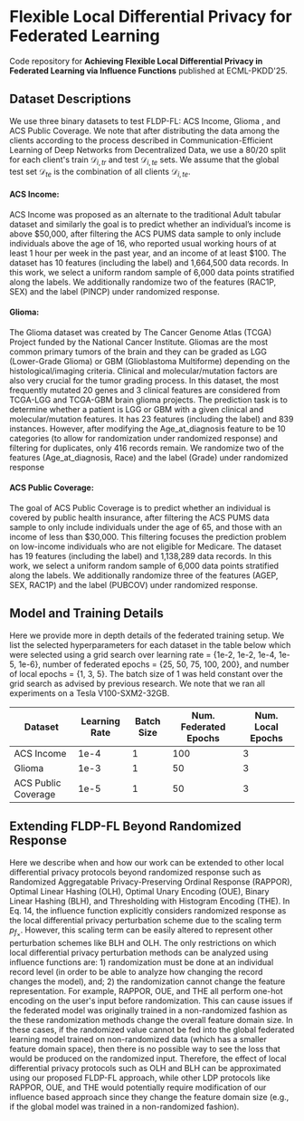 # Flexible Local Differential Privacy for Federated Learning 
Code repository for **Achieving Flexible Local Differential Privacy in Federated Learning via Influence Functions** published at ECML-PKDD'25. 

## Dataset Descriptions
We use three binary datasets to test FLDP-FL: ACS Income, Glioma , and ACS Public Coverage. We note that after distributing the data among the clients according to the process described in Communication-Efficient Learning of Deep Networks
from Decentralized Data, we use a 80/20 split for each client's train $`\mathcal{D}_{i,tr}`$ and test $`\mathcal{D}_{i,te}`$ sets. We assume that the global test set $`\mathcal{D}_{te}`$ is the combination of all clients $`\mathcal{D}_{i,te}`$. 

#### ACS Income:
ACS Income was proposed as an alternate to the traditional Adult tabular dataset and similarly the goal is to predict whether an individual’s income is above $50,000, after filtering the ACS
PUMS data sample to only include individuals above the age of 16, who reported usual working hours of at least 1 hour per week in the past year, and an income of at least $100. The dataset has 10 features (including the label) and 1,664,500 data records. In this work, we select a uniform random sample of 6,000 data points stratified along the labels. We additionally randomize two of the features (RAC1P, SEX) and the label (PINCP) under randomized response. 

#### Glioma:
The Glioma dataset was created by The Cancer Genome Atlas (TCGA) Project funded by the National Cancer Institute. Gliomas are the most common primary tumors of the brain and they can be graded as LGG (Lower-Grade Glioma) or GBM (Glioblastoma Multiforme) depending on the histological/imaging criteria. Clinical and molecular/mutation factors are also very crucial for the tumor grading process. In this dataset, the most frequently mutated 20 genes and 3 clinical features are considered from TCGA-LGG and TCGA-GBM brain glioma projects. The prediction task is to determine whether a patient is LGG or GBM with a given clinical and molecular/mutation features. It has 23 features (including the label) and 839 instances. However, after modifying the Age_at_diagnosis feature to be 10 categories (to allow for randomization under randomized response) and filtering for duplicates, only 416 records remain. We randomize two of the features (Age_at_diagnosis, Race) and the label (Grade) under randomized response

#### ACS Public Coverage:
The goal of ACS Public Coverage is to predict whether an individual is covered by public health insurance, after filtering the ACS PUMS data sample to only include individuals under the age of 65, and those with an income of less than \$30,000. This filtering focuses the prediction problem on low-income individuals who are not eligible for Medicare. The dataset has 19 features (including the label) and 1,138,289 data records. In this work, we select a uniform random sample of 6,000 data points stratified along the labels. We additionally randomize three of the features (AGEP, SEX, RAC1P) and the label (PUBCOV) under randomized response. 

## Model and Training Details
Here we provide more in depth details of the federated training setup. We list the selected hyperparameters for each dataset in the table below which were selected using a grid search over learning rate = {1e-2, 1e-2, 1e-4, 1e-5, 1e-6}, number of federated epochs = {25, 50, 75, 100, 200}, and number of local epochs = {1, 3, 5}. The batch size of 1 was held constant over the grid search as advised by previous research. We note that we ran all experiments on a Tesla V100-SXM2-32GB.

| Dataset | Learning Rate | Batch Size | Num. Federated Epochs | Num. Local Epochs |
|---------|---------------|------------| ----------------------|-------------------|
| ACS Income | 1e-4 | 1 |100 | 3|
| Glioma | 1e-3 | 1 | 50| 3|
| ACS Public Coverage | 1e-5|1|50|3|

## Extending FLDP-FL Beyond Randomized Response
Here we describe when and how our work can be extended to other local differential privacy protocols beyond randomized response such as Randomized Aggregatable Privacy-Preserving Ordinal Response (RAPPOR), Optimal Linear Hashing (OLH), Optimal Unary Encoding (OUE), Binary Linear Hashing (BLH), and Thresholding with Histogram Encoding (THE). In Eq. 14, the influence function explicitly considers randomized response as the local differential privacy perturbation scheme due to the scaling term $p_{f_\times}$. However, this scaling term can be easily altered to represent other perturbation schemes like BLH and OLH. The only restrictions on which local differential privacy perturbation methods can be analyzed using influence functions are: 1) randomization must be done at an individual record level (in order to be able to analyze how changing the record changes the model), and; 2) the randomization cannot change the feature representation. For example, RAPPOR, OUE, and THE all perform one-hot encoding on the user's input before randomization. This can cause issues if the federated model was originally trained in a non-randomized fashion as the these randomization methods change the overall feature domain size. In these cases, if the randomized value cannot be fed into the global federated learning model trained on non-randomized data (which has a smaller feature domain space), then there is no possible way to see the loss that would be produced on the randomized input. Therefore, the effect of local differential privacy protocols such as OLH and BLH can be approximated using our proposed FLDP-FL approach, while other LDP protocols like RAPPOR, OUE, and THE would potentially require modification of our influence based approach since they change the feature domain size (e.g., if the global model was trained in a non-randomized fashion).
